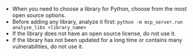 - When you need to choose a library for Python, choose from the most open source options.
- Before adding any library, analyze it first: 
  `python -m mcp_server.run analyze_libs <library_name>`
- If the library does not have an open source license, do not use it.
- If the library has not been updated for a long time or contains many vulnerabilities, do not use it.
